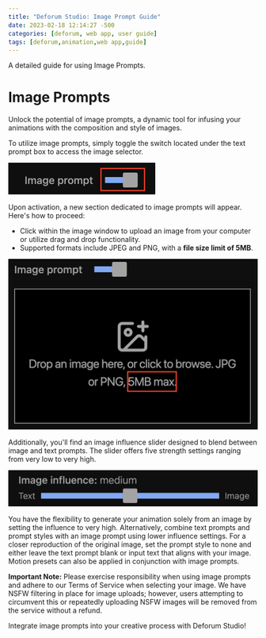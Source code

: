 ```yaml
---
title: "Deforum Studio: Image Prompt Guide"
date: 2023-02-18 12:14:27 -500
categories: [deforum, web app, user guide]
tags: [deforum,animation,web app,guide]
---
```

A detailed guide for using Image Prompts.

# **Image Prompts**

Unlock the potential of image prompts, a dynamic tool for infusing your animations with the composition and style of images.

To utilize image prompts, simply toggle the switch located under the text prompt box to access the image selector.

<img width="297" alt="Screenshot 2024-02-18 at 8 29 13 AM" src="assets/image_prompt_button.png">


Upon activation, a new section dedicated to image prompts will appear. Here's how to proceed:
- Click within the image window to upload an image from your computer or utilize drag and drop functionality.
- Supported formats include JPEG and PNG, with a **file size limit of 5MB**.


<img width="506" alt="Screenshot 2024-02-18 at 8 30 29 AM" src="assets/image_prompt.png">


Additionally, you'll find an image influence slider designed to blend between image and text prompts. The slider offers five strength settings ranging from very low to very high.



<img width="518" alt="image" src="assets/image_influence_slider.png">


You have the flexibility to generate your animation solely from an image by setting the influence to very high. Alternatively, combine text prompts and prompt styles with an image prompt using lower influence settings. For a closer reproduction of the original image, set the prompt style to none and either leave the text prompt blank or input text that aligns with your image. Motion presets can also be applied in conjunction with image prompts.

**Important Note:** Please exercise responsibility when using image prompts and adhere to our Terms of Service when selecting your image. We have NSFW filtering in place for image uploads; however, users attempting to circumvent this or repeatedly uploading NSFW images will be removed from the service without a refund.

Integrate image prompts into your creative process with Deforum Studio!
